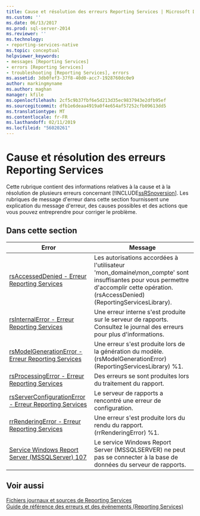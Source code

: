 ```yaml
---
title: Cause et résolution des erreurs Reporting Services | Microsoft Docs
ms.custom: ''
ms.date: 06/13/2017
ms.prod: sql-server-2014
ms.reviewer: ''
ms.technology:
- reporting-services-native
ms.topic: conceptual
helpviewer_keywords:
- messages [Reporting Services]
- errors [Reporting Services]
- troubleshooting [Reporting Services], errors
ms.assetid: 3db0fef3-37f8-40d0-acc7-1928760dc0e9
author: markingmyname
ms.author: maghan
manager: kfile
ms.openlocfilehash: 2cf5c9b37fbf6e5d213d35ec9837943e2dfb95ef
ms.sourcegitcommit: dfb1e6deaa4919a0f4e654af57252cfb09613dd5
ms.translationtype: MT
ms.contentlocale: fr-FR
ms.lasthandoff: 02/11/2019
ms.locfileid: "56020261"
---
```

# <a name="cause-and-resolution-of-reporting-services-errors"></a>Cause et résolution des erreurs Reporting Services
  Cette rubrique contient des informations relatives à la cause et à la résolution de plusieurs erreurs concernant [!INCLUDE[ssRSnoversion](../../includes/ssrsnoversion-md.md)]. Les rubriques de message d'erreur dans cette section fournissent une explication du message d'erreur, des causes possibles et des actions que vous pouvez entreprendre pour corriger le problème.  
  
## <a name="in-this-section"></a>Dans cette section  
  
|Error|Message|  
|-----------|-------------|  
|[rsAccessedDenied - Erreur Reporting Services](rsaccesseddenied-reporting-services-error.md)|Les autorisations accordées à l'utilisateur 'mon_domaine\mon_compte' sont insuffisantes pour vous permettre d'accomplir cette opération. (rsAccessDenied) (ReportingServicesLibrary).|  
|[rsInternalError - Erreur Reporting Services](rsinternalerror-reporting-services-error.md)|Une erreur interne s'est produite sur le serveur de rapports. Consultez le journal des erreurs pour plus d'informations.|  
|[rsModelGenerationError - Erreur Reporting Services](rsmodelgenerationerror-reporting-services-error.md)|Une erreur s'est produite lors de la génération du modèle. (rsModelGenerationError) (ReportingServicesLibrary) %1.|  
|[rsProcessingError - Erreur Reporting Services](rsprocessingerror-reporting-services-error.md)|Des erreurs se sont produites lors du traitement du rapport.|  
|[rsServerConfigurationError - Erreur Reporting Services](rsserverconfigurationerror-reporting-services-error.md)|Le serveur de rapports a rencontré une erreur de configuration.|  
|[rrRenderingError - Erreur Reporting Services](rrrenderingerror-reporting-services-error.md)|Une erreur s'est produite lors du rendu du rapport. (rrRenderingError) %1.|  
|[Service Windows Report Server &#40;MSSQLServer&#41; 107](../../relational-databases/errors-events/mssqlserver-107-database-engine-error.md)|Le service Windows Report Server (MSSQLSERVER) ne peut pas se connecter à la base de données du serveur de rapports.|  
  
## <a name="see-also"></a>Voir aussi  
 [Fichiers journaux et sources de Reporting Services](../report-server/reporting-services-log-files-and-sources.md)   
 [Guide de référence des erreurs et des événements &#40;Reporting Services&#41;](errors-and-events-reference-reporting-services.md)  
  
  
